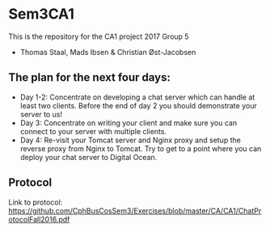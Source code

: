 # Sem3CA1
This is the repository for the CA1 project 2017
Group 5
- Thomas Staal, Mads Ibsen & Christian Øst-Jacobsen

## The plan for the next four days:

- Day 1-2: Concentrate on developing a chat server which can handle at least two clients. Before the end of day 2 you should   demonstrate your server to us!
- Day 3: Concentrate on writing your client and make sure you can connect to your server with multiple clients.
- Day 4: Re-visit your Tomcat server and Nginx proxy and setup the reverse proxy from Nginx to Tomcat. Try to get to a point where you can deploy your chat server to Digital Ocean.

## Protocol 
Link to protocol:
https://github.com/CphBusCosSem3/Exercises/blob/master/CA/CA1/ChatProtocolFall2016.pdf
 
